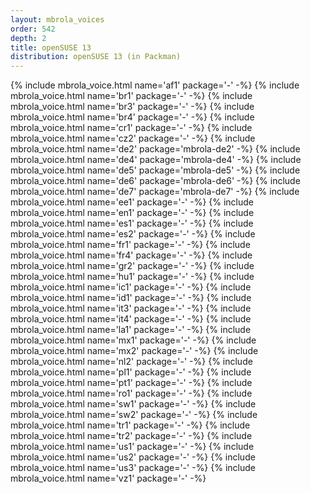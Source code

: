 ```yaml
---
layout: mbrola_voices
order: 542
depth: 2
title: openSUSE 13
distribution: openSUSE 13 (in Packman)
---
```

<tbody>
{% include mbrola_voice.html name='af1' package='-'          -%}
{% include mbrola_voice.html name='br1' package='-'          -%}
{% include mbrola_voice.html name='br3' package='-'          -%}
{% include mbrola_voice.html name='br4' package='-'          -%}
{% include mbrola_voice.html name='cr1' package='-'          -%}
{% include mbrola_voice.html name='cz2' package='-'          -%}
{% include mbrola_voice.html name='de2' package='mbrola-de2' -%}
{% include mbrola_voice.html name='de4' package='mbrola-de4' -%}
{% include mbrola_voice.html name='de5' package='mbrola-de5' -%}
{% include mbrola_voice.html name='de6' package='mbrola-de6' -%}
{% include mbrola_voice.html name='de7' package='mbrola-de7' -%}
{% include mbrola_voice.html name='ee1' package='-'          -%}
{% include mbrola_voice.html name='en1' package='-'          -%}
{% include mbrola_voice.html name='es1' package='-'          -%}
{% include mbrola_voice.html name='es2' package='-'          -%}
{% include mbrola_voice.html name='fr1' package='-'          -%}
{% include mbrola_voice.html name='fr4' package='-'          -%}
{% include mbrola_voice.html name='gr2' package='-'          -%}
{% include mbrola_voice.html name='hu1' package='-'          -%}
{% include mbrola_voice.html name='ic1' package='-'          -%}
{% include mbrola_voice.html name='id1' package='-'          -%}
{% include mbrola_voice.html name='it3' package='-'          -%}
{% include mbrola_voice.html name='it4' package='-'          -%}
{% include mbrola_voice.html name='la1' package='-'          -%}
{% include mbrola_voice.html name='mx1' package='-'          -%}
{% include mbrola_voice.html name='mx2' package='-'          -%}
{% include mbrola_voice.html name='nl2' package='-'          -%}
{% include mbrola_voice.html name='pl1' package='-'          -%}
{% include mbrola_voice.html name='pt1' package='-'          -%}
{% include mbrola_voice.html name='ro1' package='-'          -%}
{% include mbrola_voice.html name='sw1' package='-'          -%}
{% include mbrola_voice.html name='sw2' package='-'          -%}
{% include mbrola_voice.html name='tr1' package='-'          -%}
{% include mbrola_voice.html name='tr2' package='-'          -%}
{% include mbrola_voice.html name='us1' package='-'          -%}
{% include mbrola_voice.html name='us2' package='-'          -%}
{% include mbrola_voice.html name='us3' package='-'          -%}
{% include mbrola_voice.html name='vz1' package='-'          -%}
</tbody>
